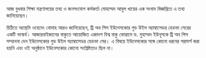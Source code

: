 আজ বুধবার শিক্ষা মন্ত্রণালয়ের তথ্য ও জনসংযোগ কর্মকর্তা মোহাম্মদ আবুল খায়ের এক সংবাদ বিজ্ঞপ্তিতে এ তথ্য জানিয়েছেন।

চিঠিতে অ্যান্থনি ওহেমেং বোমাহ আরও জানিয়েছেন, ট্রি অব পিস ইউনেসকোর গুড উইল অ্যাম্বাসেডর হেডভা সেরের একটি ভাস্কর্য। আজারবাইজানের বাকুতে আয়োজিত একাদশ বিশ্ব বাকু ফোরামে ড. মুহাম্মদ ইউনূসকে ট্রি অব পিস সম্মাননা দেন ইউনেসকোর গুড উইল অ্যাম্বাসেডর হেডভা সের। এ বিষয়ে ইউনেসকোর সঙ্গে কোনো ধরনের পরামর্শ করা হয়নি এবং ওই অনুষ্ঠানে ইউনেসকোর কোনো সংশ্লিষ্টতাও ছিল না।
